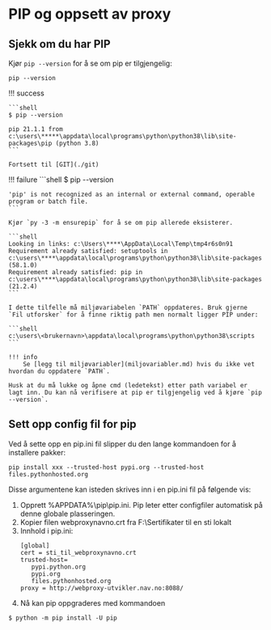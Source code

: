 # PIP og oppsett av proxy

## Sjekk om du har PIP

Kjør `pip --version` for å se om pip er tilgjengelig:

```shell
pip --version
```

!!! success

    ```shell
    $ pip --version

    pip 21.1.1 from c:\users\*****\appdata\local\programs\python\python38\lib\site-packages\pip (python 3.8)
    ```

    Fortsett til [GIT](./git)

!!! failure
    ```shell
    $ pip --version

    'pip' is not recognized as an internal or external command, operable program or batch file.
    ```

    Kjør `py -3 -m ensurepip` for å se om pip allerede eksisterer.

    ```shell
    Looking in links: c:\Users\****\AppData\Local\Temp\tmp4r6s0n91
    Requirement already satisfied: setuptools in c:\users\****\appdata\local\programs\python\python38\lib\site-packages (58.1.0)
    Requirement already satisfied: pip in c:\users\****\appdata\local\programs\python\python38\lib\site-packages (21.2.4)
    ```

    I dette tilfelle må miljøvariabelen `PATH` oppdateres. Bruk gjerne `Fil utforsker` for å finne riktig path men normalt ligger PIP under:

    ```shell
    c:\users\<brukernavn>\appdata\local\programs\python\python38\scripts
    ```

    !!! info
        Se [legg til miljøvariabler](miljovariabler.md) hvis du ikke vet hvordan du oppdatere `PATH`.

    Husk at du må lukke og åpne cmd (ledetekst) etter path variabel er lagt inn. Du kan nå verifisere at pip er tilgjengelig ved å kjøre `pip --version`.

## Sett opp config fil for pip

Ved å sette opp en pip.ini fil slipper du den lange kommandoen for å installere pakker:
```shell
pip install xxx --trusted-host pypi.org --trusted-host  files.pythonhosted.org
```
Disse argumentene kan isteden skrives inn i en pip.ini fil på følgende vis:

1. Opprett %APPDATA%\pip\pip.ini. Pip leter etter configfiler automatisk på denne globale plasseringen.
2. Kopier filen webproxynavno.crt fra F:\Sertifikater til en sti lokalt
3. Innhold i pip.ini:
    ````
    [global]
    cert = sti_til_webproxynavno.crt
    trusted-host=
       pypi.python.org
       pypi.org
       files.pythonhosted.org
    proxy = http://webproxy-utvikler.nav.no:8088/
    ````
4. Nå kan pip oppgraderes med kommandoen
```shell
$ python -m pip install -U pip
```
